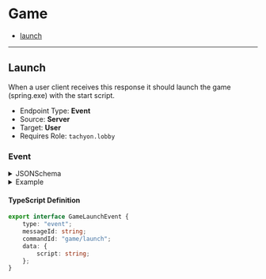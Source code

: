 <!-- THIS FILE IS AUTOMATICALLY GENERATED, PLEASE DO NOT EDIT IT MANUALLY -->

# Game

- [launch](#launch)
---

## Launch

When a user client receives this response it should launch the game (spring.exe) with the start script.

- Endpoint Type: **Event**
- Source: **Server**
- Target: **User**
- Requires Role: `tachyon.lobby`

### Event

<details>
<summary>JSONSchema</summary>

```json
{
    "$id": "game/launch/event",
    "scopes": [
        "tachyon.lobby"
    ],
    "type": "object",
    "properties": {
        "type": {
            "const": "event",
            "type": "string"
        },
        "messageId": {
            "type": "string"
        },
        "commandId": {
            "const": "game/launch",
            "type": "string"
        },
        "data": {
            "type": "object",
            "properties": {
                "script": {
                    "type": "string"
                }
            },
            "required": [
                "script"
            ]
        }
    },
    "required": [
        "type",
        "messageId",
        "commandId",
        "data"
    ]
}
```

</details>

<details>
<summary>Example</summary>

```json
{
    "type": "event",
    "messageId": "incididunt",
    "commandId": "game/launch",
    "data": {
        "script": "incididunt"
    }
}
```
</details>

#### TypeScript Definition
```ts
export interface GameLaunchEvent {
    type: "event";
    messageId: string;
    commandId: "game/launch";
    data: {
        script: string;
    };
}

```
